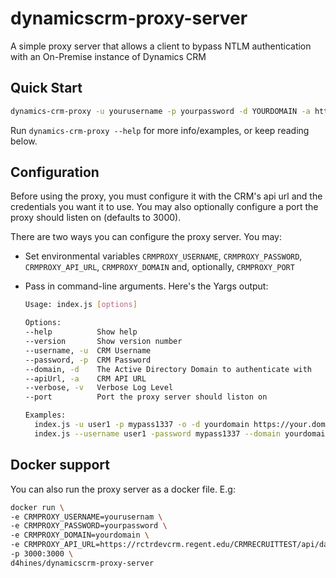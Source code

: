 # dynamicscrm-proxy-server

A simple proxy server that allows a client to bypass NTLM authentication with an On-Premise instance of Dynamics CRM

## Quick Start

``` bash
dynamics-crm-proxy -u yourusername -p yourpassword -d YOURDOMAIN -a https://your.domain.com/YOURORG/api/data/v8.0/
```

Run `dynamics-crm-proxy --help` for more info/examples, or keep reading below.

## Configuration

Before using the proxy, you must configure it with the CRM's api url and the credentials you want it to use. You may also optionally configure a port the proxy should listen on (defaults to 3000).

There are two ways you can configure the proxy server. You may:

- Set environmental variables `CRMPROXY_USERNAME`, `CRMPROXY_PASSWORD`, `CRMPROXY_API_URL`, `CRMPROXY_DOMAIN` and, optionally, `CRMPROXY_PORT`
- Pass in command-line arguments. Here's the Yargs output:

  ``` bash
  Usage: index.js [options]

  Options:
  --help          Show help                                            [boolean]
  --version       Show version number                                  [boolean]
  --username, -u  CRM Username                                        [required]
  --password, -p  CRM Password                                        [required]
  --domain, -d    The Active Directory Domain to authenticate with    [required]
  --apiUrl, -a    CRM API URL                                         [required]
  --verbose, -v   Verbose Log Level                                    [boolean]
  --port          Port the proxy server should liston on

  Examples:
    index.js -u user1 -p mypass1337 -o -d yourdomain https://your.domain.edu/CRMSALES/api/data/v8.0 -v
    index.js --username user1 -password mypass1337 --domain yourdomain -apiurl https://your.domain.org/CRMINTERNAL/api/data/v8.1/ --port 1337

  ```

## Docker support

You can also run the proxy server as a docker file. E.g:

``` bash
docker run \
-e CRMPROXY_USERNAME=yourusernam \
-e CRMPROXY_PASSWORD=yourpassword \
-e CRMPROXY_DOMAIN=yourdomain \
-e CRMPROXY_API_URL=https://rctrdevcrm.regent.edu/CRMRECRUITTEST/api/data/v8.0/ \
-p 3000:3000 \
d4hines/dynamicscrm-proxy-server

```
